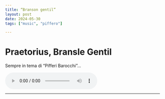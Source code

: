 ```yaml
---
title: “Branson gentil”
layout: post
date: 2024-05-30
tags: ["music", "piffero"]

---
```


# Praetorius, Bransle Gentil
Sempre in tema di “Pifferi Barocchi”...

 <audio controls>
  <source src="/assets/recs/PretoriusBransleGentil.mp3" type="audio/mpeg">
Your browser does not support the audio element.
</audio>

---   

